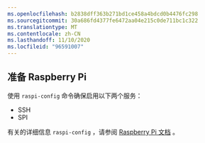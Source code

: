 ```yaml
---
ms.openlocfilehash: b2838dff363b271bd1ce458a4bdcd0b4476fc298
ms.sourcegitcommit: 30a686fd4377fe6472aa04e215c0de711bc1c322
ms.translationtype: MT
ms.contentlocale: zh-CN
ms.lasthandoff: 11/10/2020
ms.locfileid: "96591007"
---
```

## <a name="prepare-the-raspberry-pi"></a>准备 Raspberry Pi

使用 `raspi-config` 命令确保启用以下两个服务：

- SSH
- SPI

有关的详细信息 `raspi-config` ，请参阅 [Raspberry Pi 文档](https://www.raspberrypi.org/documentation/configuration/raspi-config.md) <span class="docon docon-navigate-external x-hidden-focus"></span> 。
